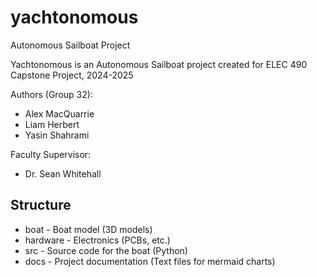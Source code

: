 # yachtonomous
Autonomous Sailboat Project

Yachtonomous is an Autonomous Sailboat project created for ELEC 490 Capstone Project, 2024-2025

Authors (Group 32):
- Alex MacQuarrie
- Liam Herbert
- Yasin Shahrami

Faculty Supervisor:
- Dr. Sean Whitehall

## Structure
- boat - Boat model (3D models)
- hardware - Electronics (PCBs, etc.)
- src - Source code for the boat (Python)
- docs - Project documentation (Text files for mermaid charts)